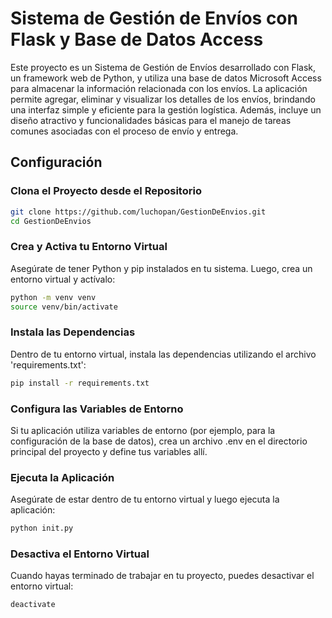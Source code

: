 # Sistema de Gestión de Envíos con Flask y Base de Datos Access

Este proyecto es un Sistema de Gestión de Envíos desarrollado con Flask, un framework web de Python, y utiliza una base de datos Microsoft Access para almacenar la información relacionada con los envíos. La aplicación permite agregar, eliminar y visualizar los detalles de los envíos, brindando una interfaz simple y eficiente para la gestión logística. Además, incluye un diseño atractivo y funcionalidades básicas para el manejo de tareas comunes asociadas con el proceso de envío y entrega.

## Configuración

### Clona el Proyecto desde el Repositorio

```bash
git clone https://github.com/luchopan/GestionDeEnvios.git
cd GestionDeEnvios
```

### Crea y Activa tu Entorno Virtual

Asegúrate de tener Python y pip instalados en tu sistema. Luego, crea un entorno virtual y actívalo:

```bash
python -m venv venv
source venv/bin/activate
```

### Instala las Dependencias

Dentro de tu entorno virtual, instala las dependencias utilizando el archivo 'requirements.txt':

```bash
pip install -r requirements.txt
```

### Configura las Variables de Entorno

Si tu aplicación utiliza variables de entorno (por ejemplo, para la configuración de la base de datos), crea un archivo .env en el directorio principal del proyecto y define tus variables allí.

### Ejecuta la Aplicación

Asegúrate de estar dentro de tu entorno virtual y luego ejecuta la aplicación:

```bash
python init.py
```

### Desactiva el Entorno Virtual

Cuando hayas terminado de trabajar en tu proyecto, puedes desactivar el entorno virtual:

```bash
deactivate
```
